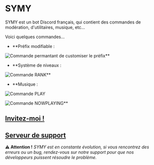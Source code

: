 # SYMY

SYMY est un bot Discord français, qui contient des commandes de modération, d'utilitaires, musique, etc...

Voici quelques commandes...

-   **Préfix modifiable :
    
![Commande permantant de customiser le préfix](https://media.discordapp.net/attachments/645648108629524557/792906669688356924/unknown.png)**

-   **Système de niveaux :
    
![Commande RANK](https://media.discordapp.net/attachments/645648108629524557/792905887819628554/unknown.png)**
-   **Musique :
    
![Commande PLAY](https://media.discordapp.net/attachments/645648108629524557/792907723455856640/unknown.png?width=512&height=473)
    
![Commande NOWPLAYING](https://media.discordapp.net/attachments/645648108629524557/792908229835358219/unknown.png)**

**[Invitez-moi !](https://discord.com/oauth2/authorize?client_id=680215834719027230&scope=bot&permissions=2113400319 "Invitation de SYMY")**
--------------------------------------------------------------------------------------------------------------------------------------------

[**Serveur de support**](https://discord.gg/4faGw95aGp "Serveur Discord de support")
------------------------------------------------------------------------------------

**⚠️ Attention !**
*SYMY est en constante évolution, si vous rencontrez des erreurs ou un bug, rendez-vous sur notre support pour que nos développeurs puissent résoudre le problème.*
